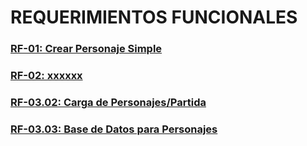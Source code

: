 # REQUERIMIENTOS FUNCIONALES


### [RF-01: Crear Personaje Simple](RF01_ROMERO_DANIEL.md)
### [RF-02: xxxxxx](RF02_XXXXXX.md)
### [RF-03.02: Carga de Personajes/Partida](RF03.02_AYLWIN_JOSE.md)
### [RF-03.03: Base de Datos para Personajes](RF03.03_BELEÑO_JUAN.md)